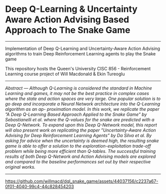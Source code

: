 # Deep Q-Learning & Uncertainty Aware Action Advising Based Approach to The Snake Game
___
Implementation of Deep Q-Learning and Uncertainty-Aware Action Advising algorithms to train Deep Reinforcement Learning agents to play the Snake game

This repository hosts the Queen's University CISC 856 - Reinforcement Learning course project of Will Macdonald  & Ekin Tureoglu

___

*Abstract — Although Q-Learning is considered the standard in
Machine Learning and games, it may not be the best practice in
complex cases where the state and action spaces are very large.
One popular solution is to go deep and incorporate a Neural
Network architecture into the Q-Learning algorithm as an ap-
proximation model. In this work, we replicate the paper ”A Deep
Q-Learning Based Approach Applied to the Snake Game” by Sebastianelli et al. where
the Q-values for the snake are predicted with a Deep Q-Network.
To expand upon this Deep Q-Network model, this report will also
present work on replicating the paper ”Uncertainty-Aware Action
Advising for Deep Reinforcement Learning Agents” by Da Silva et al. By asking for
advice when the uncertainty is deemed high, the resulting snake
game is able to offer a solution to the exploration-exploitation
trade-off problem while being more efficient than Q-tables. The
successful training results of both Deep Q-Network and Action
Advising models are explored and compared to the baseline
performances set out by their respective original works.*

___



https://github.com/willmacd/dql_snake_game/assets/44037156/c2237a67-0f01-4040-99c4-44c828454203

